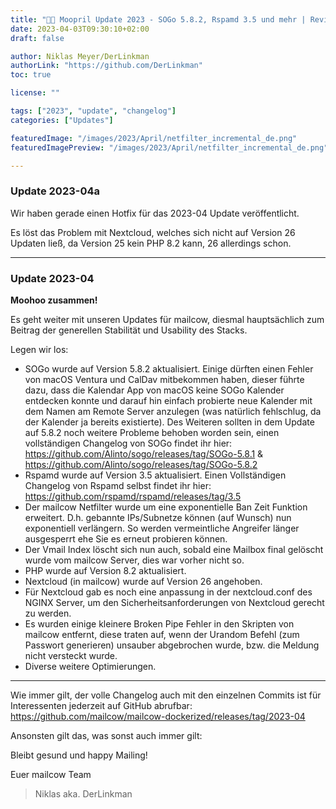 ```yaml
---
title: "🥚🐄 Moopril Update 2023 - SOGo 5.8.2, Rspamd 3.5 und mehr | Revision A"
date: 2023-04-03T09:30:10+02:00
draft: false

author: Niklas Meyer/DerLinkman
authorLink: "https://github.com/DerLinkman"
toc: true

license: ""

tags: ["2023", "update", "changelog"]
categories: ["Updates"]

featuredImage: "/images/2023/April/netfilter_incremental_de.png"
featuredImagePreview: "/images/2023/April/netfilter_incremental_de.png"

---
```


### Update 2023-04a

Wir haben gerade einen Hotfix für das 2023-04 Update veröffentlicht.

Es löst das Problem mit Nextcloud, welches sich nicht auf Version 26 Updaten ließ, da Version 25 kein PHP 8.2 kann, 26 allerdings schon.

---

### Update 2023-04

**Moohoo zusammen!**

Es geht weiter mit unseren Updates für mailcow, diesmal hauptsächlich zum Beitrag der generellen Stabilität und Usability des Stacks.

Legen wir los:

- SOGo wurde auf Version 5.8.2 aktualisiert. Einige dürften einen Fehler von macOS Ventura und CalDav mitbekommen haben, dieser führte dazu, dass die Kalendar App von macOS keine SOGo Kalender entdecken konnte und darauf hin einfach probierte neue Kalender mit dem Namen am Remote Server anzulegen (was natürlich fehlschlug, da der Kalender ja bereits existierte).
Des Weiteren sollten in dem Update auf 5.8.2 noch weitere Probleme behoben worden sein, einen vollständigen Changelog von SOGo findet ihr hier: https://github.com/Alinto/sogo/releases/tag/SOGo-5.8.1 & https://github.com/Alinto/sogo/releases/tag/SOGo-5.8.2
- Rspamd wurde auf Version 3.5 aktualisiert. Einen Vollständigen Changelog von Rspamd selbst findet ihr hier: https://github.com/rspamd/rspamd/releases/tag/3.5
- Der mailcow Netfilter wurde um eine exponentielle Ban Zeit Funktion erweitert. D.h. gebannte IPs/Subnetze können (auf Wunsch) nun exponentiell verlängern. So werden vermeintliche Angreifer länger ausgesperrt ehe Sie es erneut probieren können.
- Der Vmail Index löscht sich nun auch, sobald eine Mailbox final gelöscht wurde vom mailcow Server, dies war vorher nicht so.
- PHP wurde auf Version 8.2 aktualisiert.
- Nextcloud (in mailcow) wurde auf Version 26 angehoben.
- Für Nextcloud gab es noch eine anpassung in der nextcloud.conf des NGINX Server, um den Sicherheitsanforderungen von Nextcloud gerecht zu werden.
- Es wurden einige kleinere Broken Pipe Fehler in den Skripten von mailcow entfernt, diese traten auf, wenn der Urandom Befehl (zum Passwort generieren) unsauber abgebrochen wurde, bzw. die Meldung nicht versteckt wurde.
- Diverse weitere Optimierungen.

---

Wie immer gilt, der volle Changelog auch mit den einzelnen Commits ist für Interessenten jederzeit auf GitHub abrufbar:
https://github.com/mailcow/mailcow-dockerized/releases/tag/2023-04

Ansonsten gilt das, was sonst auch immer gilt:

Bleibt gesund und happy Mailing!

Euer mailcow Team
> Niklas aka. DerLinkman